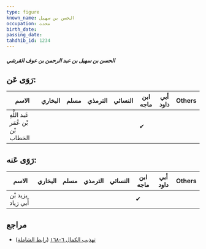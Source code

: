 ```yaml
---
type: figure
known_name: الحسن بن سهيل
occupation: محدث
birth_date:
passing_date:
tahdhib_id: 1234
---
```

##### الحسن بن سهيل بن عبد الرحمن بن عوف القرشي

## رَوَى عَن:
| الاسم                             | البخاري | مسلم | الترمذي | النسائي | ابن ماجه | أبي داود | Others |
| --------------------------------- | ------- | ---- | ------- | ------- | -------- | -------- | ------ |
| عَبد اللَّهِ بْن عُمَر بْن الخطاب |         |      |         |         | ✔        |          |        |
## رَوَى عَنه:
| الاسم              | البخاري | مسلم | الترمذي | النسائي | ابن ماجه | أبي داود | Others |
| ------------------ | ------- | ---- | ------- | ------- | -------- | -------- | ------ |
| يزيد بْن أَبي زياد |         |      |         |         | ✔        |          |        |
## مراجع
- [تهذيب الكمال ٦-١٦٨](obsidian://open?vault=Tahdhib-al-Kamal&file=Figures/١٢٣٤-الحسن%20بن%20سهيل%20بن%20عبد%20الرحمن%20بن%20عوف%20القرشي) ([رابط الشاملة](https://shamela.ws/book/3722/2832))